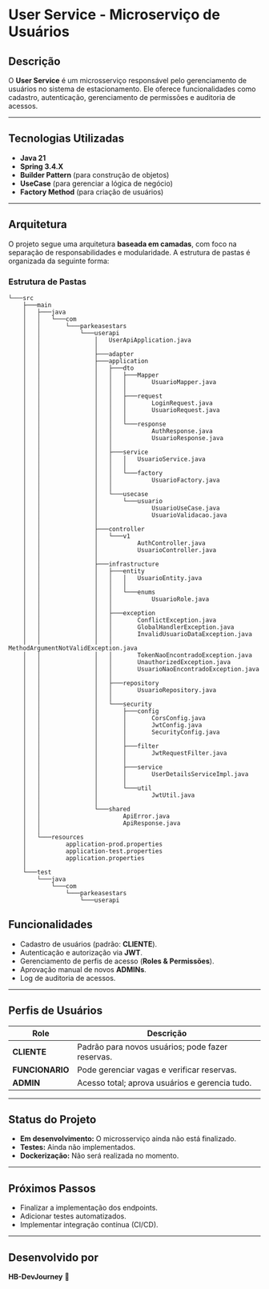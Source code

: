 # **User Service - Microserviço de Usuários**  

## **Descrição**  
O **User Service** é um microsserviço responsável pelo gerenciamento de usuários no sistema de estacionamento. Ele oferece funcionalidades como cadastro, autenticação, gerenciamento de permissões e auditoria de acessos.  

---

## **Tecnologias Utilizadas**  
- **Java 21**  
- **Spring 3.4.X**  
- **Builder Pattern** (para construção de objetos)  
- **UseCase** (para gerenciar a lógica de negócio)  
- **Factory Method** (para criação de usuários)  

---

## **Arquitetura**  
O projeto segue uma arquitetura **baseada em camadas**, com foco na separação de responsabilidades e modularidade. A estrutura de pastas é organizada da seguinte forma:  

### **Estrutura de Pastas**  
```plaintext
└───src
    ├───main
    │   ├───java
    │   │   └───com
    │   │       └───parkeasestars
    │   │           └───userapi
    │   │               │   UserApiApplication.java
    │   │               │
    │   │               ├───adapter
    │   │               ├───application
    │   │               │   ├───dto
    │   │               │   │   ├───Mapper
    │   │               │   │   │       UsuarioMapper.java
    │   │               │   │   │
    │   │               │   │   ├───request
    │   │               │   │   │       LoginRequest.java
    │   │               │   │   │       UsuarioRequest.java
    │   │               │   │   │
    │   │               │   │   └───response
    │   │               │   │           AuthResponse.java
    │   │               │   │           UsuarioResponse.java
    │   │               │   │
    │   │               │   ├───service
    │   │               │   │   │   UsuarioService.java
    │   │               │   │   │
    │   │               │   │   └───factory
    │   │               │   │           UsuarioFactory.java
    │   │               │   │
    │   │               │   └───usecase
    │   │               │       └───usuario
    │   │               │               UsuarioUseCase.java
    │   │               │               UsuarioValidacao.java
    │   │               │
    │   │               ├───controller
    │   │               │   └───v1
    │   │               │           AuthController.java
    │   │               │           UsuarioController.java
    │   │               │
    │   │               ├───infrastructure
    │   │               │   ├───entity
    │   │               │   │   │   UsuarioEntity.java
    │   │               │   │   │
    │   │               │   │   └───enums
    │   │               │   │           UsuarioRole.java
    │   │               │   │
    │   │               │   ├───exception
    │   │               │   │       ConflictException.java
    │   │               │   │       GlobalHandlerException.java
    │   │               │   │       InvalidUsuarioDataException.java
    │   │               │   │       MethodArgumentNotValidException.java
    │   │               │   │       TokenNaoEncontradoException.java
    │   │               │   │       UnauthorizedException.java
    │   │               │   │       UsuarioNaoEncontradoException.java
    │   │               │   │
    │   │               │   ├───repository
    │   │               │   │       UsuarioRepository.java
    │   │               │   │
    │   │               │   └───security
    │   │               │       ├───config
    │   │               │       │       CorsConfig.java
    │   │               │       │       JwtConfig.java
    │   │               │       │       SecurityConfig.java
    │   │               │       │
    │   │               │       ├───filter
    │   │               │       │       JwtRequestFilter.java
    │   │               │       │
    │   │               │       ├───service
    │   │               │       │       UserDetailsServiceImpl.java
    │   │               │       │
    │   │               │       └───util
    │   │               │               JwtUtil.java
    │   │               │
    │   │               └───shared
    │   │                       ApiError.java
    │   │                       ApiResponse.java
    │   │
    │   └───resources
    │           application-prod.properties
    │           application-test.properties
    │           application.properties
    │
    └───test
        └───java
            └───com
                └───parkeasestars
                    └───userapi
```

## **Funcionalidades**  
- Cadastro de usuários (padrão: **CLIENTE**).  
- Autenticação e autorização via **JWT**.  
- Gerenciamento de perfis de acesso (**Roles & Permissões**).  
- Aprovação manual de novos **ADMINs**.  
- Log de auditoria de acessos.  

---

## **Perfis de Usuários**  
| **Role**      | **Descrição**                              |  
|---------------|--------------------------------------------|  
| **CLIENTE**   | Padrão para novos usuários; pode fazer reservas. |  
| **FUNCIONARIO** | Pode gerenciar vagas e verificar reservas. |  
| **ADMIN**     | Acesso total; aprova usuários e gerencia tudo.   |  

---

## **Status do Projeto**  
- **Em desenvolvimento:** O microsserviço ainda não está finalizado.  
- **Testes:** Ainda não implementados.  
- **Dockerização:** Não será realizada no momento.  

---

## **Próximos Passos**  
- Finalizar a implementação dos endpoints.  
- Adicionar testes automatizados.  
- Implementar integração contínua (CI/CD).  

---

## **Desenvolvido por**  
**HB-DevJourney** 🚀  
